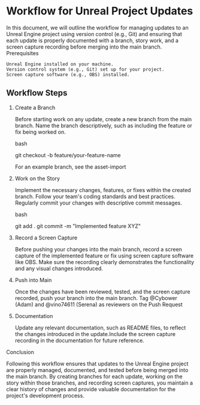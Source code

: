 # Workflow for Unreal Project Updates

In this document, we will outline the workflow for managing updates to an Unreal Engine project using version control (e.g., Git) and ensuring that each update is properly documented with a branch, story work, and a screen capture recording before merging into the main branch.
Prerequisites

    Unreal Engine installed on your machine.
    Version control system (e.g., Git) set up for your project.
    Screen capture software (e.g., OBS) installed.

## Workflow Steps

1. Create a Branch

    Before starting work on any update, create a new branch from the main branch.
    Name the branch descriptively, such as including the feature or fix being
    worked on.

    bash

    git checkout -b feature/your-feature-name

    For an example branch, see the asset-import

2. Work on the Story

    Implement the necessary changes, features, or fixes within the created branch.
    Follow your team's coding standards and best practices.
    Regularly commit your changes with descriptive commit messages.

    bash

    git add .
    git commit -m "Implemented feature XYZ"

3. Record a Screen Capture

    Before pushing your changes into the main branch, record a screen capture
    of the implemented feature or fix using screen capture software like OBS.
    Make sure the recording clearly demonstrates the functionality and any visual
    changes introduced.

4. Push into Main

    Once the changes have been reviewed, tested, and the screen capture recorded,
    push your branch into the main branch. Tag @Cybower (Adam) and @vino74611
    (Serena) as reviewers on the Push Request

5. Documentation

    Update any relevant documentation, such as README files, to reflect the changes
    introduced in the update.Include the screen capture recording in the documentation
    for future reference.

Conclusion

Following this workflow ensures that updates to the Unreal Engine project are properly managed, documented, and tested before being merged into the main branch. By creating branches for each update, working on the story within those branches, and recording screen captures, you maintain a clear history of changes and provide valuable documentation for the project's development process.
